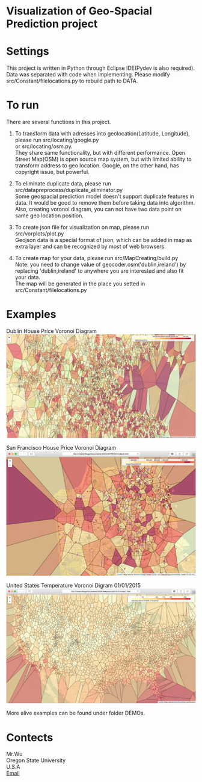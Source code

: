 # Visualization of Geo-Spacial Prediction project

Settings
===
This project is written in Python through Eclipse IDE(Pydev is also required).<br />
Data was separated with code when implementing. Please modify src/Constant/filelocations.py to rebuild path to DATA.<br />

To run
===
There are several functions in this project.<br />
1. To transform data with adresses into geolocation(Latitude, Longitude), please run src/locating/google.py<br /> 
  or src/locating/osm.py. <br />
  They share same functionality, but with different performance. Open Street Map(OSM) is open source map system, but with limited ability to transform address to geo location. Google, on the other hand, has copyright issue, but powerful.<br />

2. To eliminate duplicate data, please run src/datapreprocess/duplicate_eliminator.py<br /> 
  Some geospacial prediction model doesn't support duplicate features in data. It would be good to remove them before taking data into algorithm. Also, creating voronoi diagram, you can not have two data point on same geo location position.<br />

3. To create json file for visualization on map, please run src/vorplots/plot.py<br />
  Geojson data is a special format of json, which can be added in map as extra layer and can be recognized by most of web browsers.<br />

4. To create map for your data, please run src/MapCreating/build.py<br />
  Note: you need to change value of geocoder.osm('dublin,ireland') by replacing 'dublin,ireland' to anywhere you are interested and also fit your data.<br />
  The map will be generated in the place you setted in src/Constant/filelocations.py<br />

Examples
===
Dublin House Price Voronoi Diagram<br />
![alt tag](https://github.com/wuga214/GeoSpatialPredictionVisualization/blob/master/dublin2013.png)

San Francisco House Price Voronoi Diagram<br />
![alt tag](https://github.com/wuga214/GeoSpatialPredictionVisualization/blob/master/houseprice.png)

United States Temperature Voronoi Digram 01/01/2015<br />
![alt tag](https://github.com/wuga214/GeoSpatialPredictionVisualization/blob/master/ustemperature.png)

More alive examples can be found under folder DEMOs.

Contects
===
Mr.Wu<br />
Oregon State University<br />
U.S.A<br />
[Email](wug2@oregonstate.edu)

